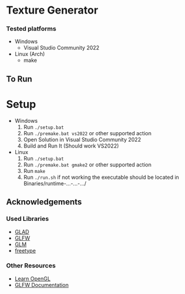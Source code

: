 # Texture Generator 

### Tested platforms 
- Windows
    - Visual Studio Community 2022
- Linux (Arch)
    - make

## To Run

# Setup
+ Windows
    1. Run ```./setup.bat```
    2. Run ```./premake.bat vs2022``` or other supported action
    3. Open Solution in Visual Studio Community 2022
    4. Build and Run It (Should work VS2022)
+ Linux
    1. Run ```./setup.bat```
    2. Run ```./premake.bat gmake2``` or other supported action
    3. Run ```make```
    4. Run ```./run.sh``` if not working the executable should be located in Binaries/runtime-...-...-.../

## Acknowledgements
### Used Libraries

 - [GLAD](https://glad.dav1d.de/)
 - [GLFW](https://www.glfw.org/)
 - [GLM](https://github.com/g-truc/glm)
 - [freetype](https://freetype.org/)
### Other Resources
 - [Learn OpenGL](https://learnopengl.com/)
 - [GLFW Documentation](https://www.glfw.org/documentation.html)

